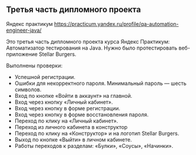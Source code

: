 <!-- ABOUT THE PROJECT -->
## Третья часть дипломного проекта

Яндекс практикум https://practicum.yandex.ru/profile/qa-automation-engineer-java/ 

Это третья часть дипломного проекта курса Яндекс Практикум: Автоматизатор тестирования на Java. 
Нужно было протестировать веб-приложение Stellar Burgers. 

Выполнены проверки:

* Успешной регистрации.
* Ошибки для некорректного пароля. Минимальный пароль — шесть символов.
* Вход по кнопке «Войти в аккаунт» на главной.
* Вход через кнопку «Личный кабинет».
* Вход через кнопку в форме регистрации.
* Вход через кнопку в форме восстановления пароля.
* Переход по клику на «Личный кабинет».
* Переход из личного кабинета в конструктор 
* Переход по клику на «Конструктор» и на логотип Stellar Burgers.
* Выход по кнопке «Выйти» в личном кабинете.
* Работы переходов к разделам: «Булки», «Соусы», «Начинки».
